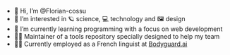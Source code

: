 - 👋 Hi, I’m @Florian-cossu
- 👀 I’m interested in 🪐 science, 💻 technology and 🖼️ design
- 🌱 I’m currently learning programming with a focus on web development
- 👷‍♂️ Maintainer of a tools repository specially designed to help my team
- 👨‍💻 Currently employed as a French linguist at [Bodyguard.ai](https://www.bodyguard.ai/)

<!---
Florian-cossu/Florian-cossu is a ✨ special ✨ repository because its `README.md` (this file) appears on your GitHub profile.
You can click the Preview link to take a look at your changes.
--->
